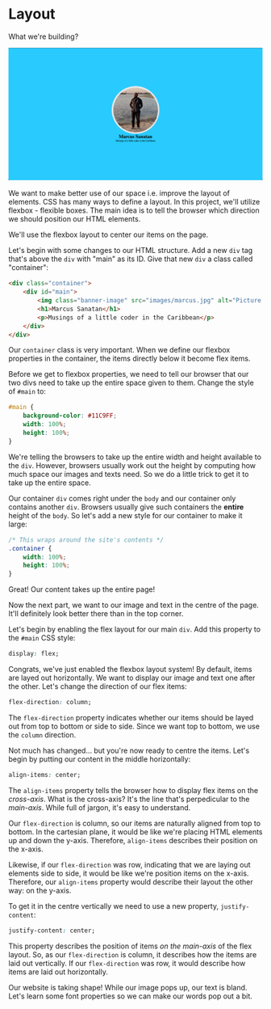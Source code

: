 # Layout

What we're building?

![Screenshot of completed step](screenshot05.png)

We want to make better use of our space i.e. improve the layout of elements. CSS has many ways to define a layout. In this project, we'll utilize flexbox \- flexible boxes. The main idea is to tell the browser which direction we should position our HTML elements.

We'll use the flexbox layout to center our items on the page.

Let's begin with some changes to our HTML structure. Add a new `div` tag that's above the `div` with "main" as its ID. Give that new `div` a class called "container":

```html
<div class="container">
    <div id="main">
        <img class="banner-image" src="images/marcus.jpg" alt="Picture of me" width="300px">
        <h1>Marcus Sanatan</h1>
        <p>Musings of a little coder in the Caribbean</p>
    </div>
</div>
```

Our `container` class is very important. When we define our flexbox properties in the container, the items directly below it become flex items.

Before we get to flexbox properties, we need to tell our browser that our two divs need to take up the entire space given to them. Change the style of `#main` to:

```css
#main {
    background-color: #11C9FF;
    width: 100%;
    height: 100%;
}
```

We're telling the browsers to take up the entire width and height available to the `div`. However, browsers usually work out the height by computing how much space our images and texts need. So we do a little trick to get it to take up the entire space.

Our container `div` comes right under the `body` and our container only contains another `div`. Browsers usually give such containers the **entire** height of the `body`. So let's add a new style for our container to make it large:

```css
/* This wraps around the site's contents */
.container {
    width: 100%;
    height: 100%;
}
```

Great! Our content takes up the entire page!

Now the next part, we want to our image and text in the centre of the page. It'll definitely look better there than in the top corner.

Let's begin by enabling the flex layout for our main `div`. Add this property to the `#main` CSS style:

```css
display: flex;
```

Congrats, we've just enabled the flexbox layout system! By default, items are layed out horizontally. We want to display our image and text one after the other. Let's change the direction of our flex items:

```css
flex-direction: column;
```

The `flex-direction` property indicates whether our items should be layed out from top to bottom or side to side. Since we want top to bottom, we use the `column` direction.

Not much has changed... but you're now ready to centre the items. Let's begin by putting our content in the middle horizontally:

```css
align-items: center;
```

The `align-items` property tells the browser how to display flex items on the *cross-axis*. What is the cross-axis? It's the line that's perpedicular to the *main-axis*. While full of jargon, it's easy to understand.

Our `flex-direction` is column, so our items are naturally aligned from top to bottom. In the cartesian plane, it would be like we're placing HTML elements up and down the y-axis. Therefore, `align-items` describes their position on the x-axis.

Likewise, if our `flex-direction` was row, indicating that we are laying out elements side to side, it would be like we're position items on the x-axis. Therefore, our `align-items` property would describe their layout the other way: on the y-axis.

To get it in the centre vertically we need to use a new property, `justify-content`:

```css
justify-content: center;
```

This property describes the position of items *on the main-axis* of the flex layout. So, as our `flex-direction` is column, it describes how the items are laid out vertically. If our `flex-direction` was row, it would describe how items are laid out horizontally.

Our website is taking shape! While our image pops up, our text is bland. Let's learn some font properties so we can make our words pop out a bit.
